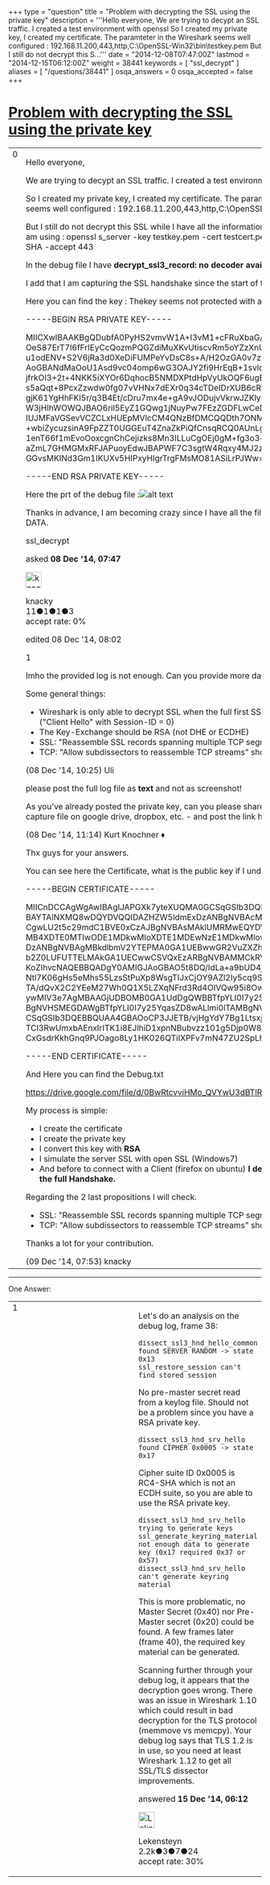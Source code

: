 +++
type = "question"
title = "Problem with decrypting the SSL using the private key"
description = '''Hello everyone, We are trying to decypt an SSL traffic. I created a test environment with openssl So I created my private key, I created my certificate. The paramteter in the Wireshark seems well configured :  192.168.11.200,443,http,C:&#92;OpenSSL-Win32&#92;bin&#92;testkey.pem But I still do not decrypt this S...'''
date = "2014-12-08T07:47:00Z"
lastmod = "2014-12-15T06:12:00Z"
weight = 38441
keywords = [ "ssl_decrypt" ]
aliases = [ "/questions/38441" ]
osqa_answers = 0
osqa_accepted = false
+++

<div class="headNormal">

# [Problem with decrypting the SSL using the private key](/questions/38441/problem-with-decrypting-the-ssl-using-the-private-key)

</div>

<div id="main-body">

<div id="askform">

<table id="question-table" style="width:100%;"><colgroup><col style="width: 50%" /><col style="width: 50%" /></colgroup><tbody><tr class="odd"><td style="width: 30px; vertical-align: top"><div class="vote-buttons"><div id="post-38441-score" class="post-score" title="current number of votes">0</div><div id="favorite-count" class="favorite-count"></div></div></td><td><div id="item-right"><div class="question-body"><p>Hello everyone,</p><p>We are trying to decypt an SSL traffic. I created a test environment with openssl</p><p>So I created my private key, I created my certificate. The paramteter in the Wireshark seems well configured : 192.168.11.200,443,http,C:\OpenSSL-Win32\bin\testkey.pem</p><p>But I still do not decrypt this SSL while I have all the information... To simulate the server I am using : openssl s_server -key testkey.pem -cert testcert.pem -WWW -cipher RC4-SHA -accept 443</p><p>In the debug file I have <strong>decrypt_ssl3_record: no decoder available</strong></p><p>I add that I am capturing the SSL handshake since the start of the cession..</p><p>Here you can find the key : Thekey seems not protected with a passphrase.</p><p>-----BEGIN RSA PRIVATE KEY-----</p><p>MIICXwIBAAKBgQDubfA0PyHS2vmvW1A+I3vM1+cFRuXbaG/OsDbZeytOoB7OXjIb OeS87ErT7l6fFrIEyCcQozmPQGZdiMuXKvUtiscvRm5oYZzXnUwP3UL19gtmBHjN u1odENV+S2V6jRa3d0XeDiFUMPeYvDsC8s+A/H2OzGA0v7zD1ssDCFd3uwIDAQAB AoGBANdMaOoU1Asd9vc04omp6wG3OAJY2fi9HrEqB+1svld6WTcKcf6J0ZYTXSJw jfrkOI3+2t+4NKK5iXYOr6DqhocB5NMDXPtdHpVyUkOQF6ugE9/fA6DfAVLTdtIE s5aQqt+8PcxZzwdw0fg07vVHNx7dEXr0q34cTDeIDrXUB6cRAkEA/73swjLosyOJ gjK61YgHhFKl5r/q3B4Et/cDru7mx4e+gA9vJODujvVkrwJZKly4KWGKSrudXyUr W3jHIhWOWQJBAO6ril5EyZ1GQwg1jNuyPw7FEzZGDFLwCeDI5Si+bJzpK1TGOf+6 IUJMFaVGSevVCZCLxHUEpMVlcCM4QNzBfDMCQQDth7ONM8eaCtm/CesqROvmZPUd +wbiZycuzsinA9FpZZT0UGGEuT4ZnaZkPiQfCnsqRCQ0AUnLgzRgAy/BYpARAkEA 1enT66f1mEvoOoxcgnChCejizks8Mn3ILLuCgOEj0gM+fg3o3+aAdr5gzDBSgtf/ aZmL7GHMGMxRFJAPuoyEdwJBAPWF7C3sgtW4Rqxy4MJ2zp5h72C5rkvs7Rxqma/R GGvsMKINd3Gm1IKUXv5HIPxyHIgrTrgFMsMO81ASiLrPJWw=</p><p>-----END RSA PRIVATE KEY-----</p><p>Here the prt of the debug file :<img src="https://osqa-ask.wireshark.org/upfiles/CaptureDebug.JPG" alt="alt text" /></p><p>Thanks in advance, I am becoming crazy since I have all the files but could no decypt the DATA.</p></div><div id="question-tags" class="tags-container tags">ssl_decrypt</div><div id="question-controls" class="post-controls"></div><div class="post-update-info-container"><div class="post-update-info post-update-info-user"><p>asked <strong>08 Dec '14, 07:47</strong></p><img src="https://secure.gravatar.com/avatar/848ee97cc734c0106a9502fc4bb882f3?s=32&amp;d=identicon&amp;r=g" class="gravatar" width="32" height="32" alt="knacky&#39;s gravatar image" /><p>knacky<br />
<span class="score" title="11 reputation points">11</span><span title="1 badges"><span class="badge1">●</span><span class="badgecount">1</span></span><span title="1 badges"><span class="silver">●</span><span class="badgecount">1</span></span><span title="3 badges"><span class="bronze">●</span><span class="badgecount">3</span></span><br />
<span class="accept_rate" title="Rate of the user&#39;s accepted answers">accept rate:</span> <span title="knacky has no accepted answers">0%</span></p></img></div><div class="post-update-info post-update-info-edited"><p>edited 08 Dec '14, 08:02</p></div></div><div id="comments-container-38441" class="comments-container"><span id="38445"></span><div id="comment-38445" class="comment"><div id="post-38445-score" class="comment-score">1</div><div class="comment-text"><p>Imho the provided log is not enough. Can you provide more data?</p><p>Some general things:</p><ul><li>Wireshark is only able to decrypt SSL when the full first SSL handshake is available ("Client Hello" with Session-ID = 0)</li><li>The Key-Exchange should be RSA (not DHE or ECDHE)</li><li>SSL: "Reassemble SSL records spanning multiple TCP segments" should be enabled</li><li>TCP: "Allow subdissectors to reassemble TCP streams" should also be enabled</li></ul></div><div id="comment-38445-info" class="comment-info"><span class="comment-age">(08 Dec '14, 10:25)</span> Uli</div></div><span id="38446"></span><div id="comment-38446" class="comment"><div id="post-38446-score" class="comment-score"></div><div class="comment-text"><p>please post the full log file as <strong>text</strong> and not as screenshot!</p><p>As you've already posted the private key, can you please share the public key and the capture file on google drive, dropbox, etc. - and post the link here.</p></div><div id="comment-38446-info" class="comment-info"><span class="comment-age">(08 Dec '14, 11:14)</span> Kurt Knochner ♦</div></div><span id="38494"></span><div id="comment-38494" class="comment"><div id="post-38494-score" class="comment-score"></div><div class="comment-text"><p>Thx guys for your answers.</p><p>You can see here the Certificate, what is the public key if I understand well :</p><p>-----BEGIN CERTIFICATE-----</p><p>MIICnDCCAgWgAwIBAgIJAPGXk7yteXUQMA0GCSqGSIb3DQEBBQUAMGcxCzAJBgNV BAYTAlNXMQ8wDQYDVQQIDAZHZW5ldmExDzANBgNVBAcMBkdlbmV2YTEUMBIGA1UE CgwLU2t5c29mdC1BVE0xCzAJBgNVBAsMAklUMRMwEQYDVQQDDApEVUZPVVJKRVJP MB4XDTE0MTIwODE1MDkwMloXDTE1MDEwNzE1MDkwMlowZzELMAkGA1UEBhMCU1cx DzANBgNVBAgMBkdlbmV2YTEPMA0GA1UEBwwGR2VuZXZhMRQwEgYDVQQKDAtTa3lz b2Z0LUFUTTELMAkGA1UECwwCSVQxEzARBgNVBAMMCkRVRk9VUkpFUk8wgZ8wDQYJ KoZIhvcNAQEBBQADgY0AMIGJAoGBAO5t8DQ/IdLa+a9bUD4je8zX5wVG5dtob86w Ntl7K06gHs5eMhs55LzsStPuXp8WsgTIJxCjOY9AZl2Iy5cq9S2Kxy9GbmhhnNed TA/dQvX2C2YEeM27Wh0Q1X5LZXqNFrd3Rd4OIVQw95i8OwLyz4D8fY7MYDS/vMPW ywMIV3e7AgMBAAGjUDBOMB0GA1UdDgQWBBTfpYLI0I7y25YqasZD8wALlmi0lTAf BgNVHSMEGDAWgBTfpYLI0I7y25YqasZD8wALlmi0lTAMBgNVHRMEBTADAQH/MA0G CSqGSIb3DQEBBQUAA4GBAOoCP3JJETB/vjHgYdY7Bg1Ltsxj/kkAWrlg8CJjJ3PV TCl3RwUmxbAEnxIrITK1i8EJlhiD1xpnNBubvzz101g5Djp0W8gCYU4VEqv7nVQT CxGsdrKkhGnq9PJOago8Ly1HK026QTiIXPFv7mN47ZU2SpLhNLTypO9AOjTPtiFr</p><p>-----END CERTIFICATE-----</p><p>And Here you can find the Debug.txt</p><p><a href="https://drive.google.com/file/d/0BwRtcvviHMo_QVYwU3dBTlRsVUE/view?usp=sharing">https://drive.google.com/file/d/0BwRtcvviHMo_QVYwU3dBTlRsVUE/view?usp=sharing</a></p><p>My process is simple:</p><ul><li>I create the certificate</li><li>I create the private key</li><li>I convert this key with <strong>RSA</strong></li><li>I simulate the server SSL with open SSL (Windows7)</li><li>And before to connect with a Client (firefox on ubuntu) <strong>I delete all the history to have the full Handshake.</strong></li></ul><p>Regarding the 2 last propositions I will check.</p><ul><li>SSL: "Reassemble SSL records spanning multiple TCP segments" should be enabled</li><li>TCP: "Allow subdissectors to reassemble TCP streams" should also be enabled</li></ul><p>Thanks a lot for your contribution.</p></div><div id="comment-38494-info" class="comment-info"><span class="comment-age">(09 Dec '14, 07:53)</span> knacky</div></div></div><div id="comment-tools-38441" class="comment-tools"></div><div class="clear"></div><div id="comment-38441-form-container" class="comment-form-container"></div><div class="clear"></div></div></td></tr></tbody></table>

------------------------------------------------------------------------

<div class="tabBar">

<span id="sort-top"></span>

<div class="headQuestions">

One Answer:

</div>

</div>

<span id="38567"></span>

<div id="answer-container-38567" class="answer">

<table style="width:100%;"><colgroup><col style="width: 50%" /><col style="width: 50%" /></colgroup><tbody><tr class="odd"><td style="width: 30px; vertical-align: top"><div class="vote-buttons"><div id="post-38567-score" class="post-score" title="current number of votes">1</div></div></td><td><div class="item-right"><div class="answer-body"><p>Let's do an analysis on the debug log, frame 38:</p><pre><code>dissect_ssl3_hnd_hello_common found SERVER RANDOM -&gt; state 0x13
ssl_restore_session can&#39;t find stored session</code></pre><p>No pre-master secret read from a keylog file. Should not be a problem since you have a RSA private key.</p><pre><code>dissect_ssl3_hnd_srv_hello found CIPHER 0x0005 -&gt; state 0x17</code></pre><p>Cipher suite ID 0x0005 is RC4-SHA which is not an ECDH suite, so you are able to use the RSA private key.</p><pre><code>dissect_ssl3_hnd_srv_hello trying to generate keys
ssl_generate_keyring_material not enough data to generate key (0x17 required 0x37 or 0x57)
dissect_ssl3_hnd_srv_hello can&#39;t generate keyring material</code></pre><p>This is more problematic, no Master Secret (0x40) nor Pre-Master secret (0x20) could be found. A few frames later (frame 40), the required key material can be generated.</p><p>Scanning further through your debug log, it appears that the decryption goes wrong. There was an issue in Wireshark 1.10 which could result in bad decryption for the TLS protocol (memmove vs memcpy). Your debug log says that TLS 1.2 is in use, so you need at least Wireshark 1.12 to get all SSL/TLS dissector improvements.</p></div><div class="answer-controls post-controls"></div><div class="post-update-info-container"><div class="post-update-info post-update-info-user"><p>answered <strong>15 Dec '14, 06:12</strong></p><img src="https://secure.gravatar.com/avatar/285b1f0f4caadc088a38c40aea22feba?s=32&amp;d=identicon&amp;r=g" class="gravatar" width="32" height="32" alt="Lekensteyn&#39;s gravatar image" /><p>Lekensteyn<br />
<span class="score" title="2213 reputation points"><span>2.2k</span></span><span title="3 badges"><span class="badge1">●</span><span class="badgecount">3</span></span><span title="7 badges"><span class="silver">●</span><span class="badgecount">7</span></span><span title="24 badges"><span class="bronze">●</span><span class="badgecount">24</span></span><br />
<span class="accept_rate" title="Rate of the user&#39;s accepted answers">accept rate:</span> <span title="Lekensteyn has 32 accepted answers">30%</span></p></div></div><div id="comments-container-38567" class="comments-container"></div><div id="comment-tools-38567" class="comment-tools"></div><div class="clear"></div><div id="comment-38567-form-container" class="comment-form-container"></div><div class="clear"></div></div></td></tr></tbody></table>

</div>

<div class="paginator-container-left">

</div>

</div>

</div>

